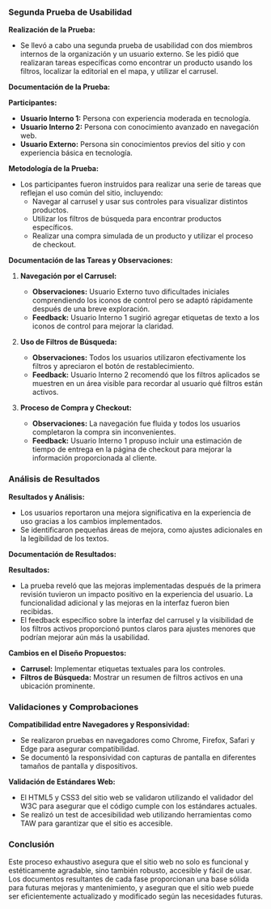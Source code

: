 ### Segunda Prueba de Usabilidad

**Realización de la Prueba:**
- Se llevó a cabo una segunda prueba de usabilidad con dos miembros internos de la organización y un usuario externo. Se les pidió que realizaran tareas específicas como encontrar un producto usando los filtros, localizar la editorial en el mapa, y utilizar el carrusel.

**Documentación de la Prueba:**

  **Participantes:**
- **Usuario Interno 1:** Persona con experiencia moderada en tecnología.
- **Usuario Interno 2:** Persona con conocimiento avanzado en navegación web.
- **Usuario Externo:** Persona sin conocimientos previos del sitio y con experiencia básica en tecnología.

**Metodología de la Prueba:**
- Los participantes fueron instruidos para realizar una serie de tareas que reflejan el uso común del sitio, incluyendo:
  - Navegar al carrusel y usar sus controles para visualizar distintos productos.
  - Utilizar los filtros de búsqueda para encontrar productos específicos.
  - Realizar una compra simulada de un producto y utilizar el proceso de checkout.
  
**Documentación de las Tareas y Observaciones:**
1. **Navegación por el Carrusel:**
   - **Observaciones:** Usuario Externo tuvo dificultades iniciales comprendiendo los iconos de control pero se adaptó rápidamente después de una breve exploración.
   - **Feedback:** Usuario Interno 1 sugirió agregar etiquetas de texto a los iconos de control para mejorar la claridad.

2. **Uso de Filtros de Búsqueda:**
   - **Observaciones:** Todos los usuarios utilizaron efectivamente los filtros y apreciaron el botón de restablecimiento.
   - **Feedback:** Usuario Interno 2 recomendó que los filtros aplicados se muestren en un área visible para recordar al usuario qué filtros están activos.
    
3. **Proceso de Compra y Checkout:**
   - **Observaciones:** La navegación fue fluida y todos los usuarios completaron la compra sin inconvenientes.
   - **Feedback:** Usuario Interno 1 propuso incluir una estimación de tiempo de entrega en la página de checkout para mejorar la información proporcionada al cliente.

### Análisis de Resultados

**Resultados y Análisis:**
- Los usuarios reportaron una mejora significativa en la experiencia de uso gracias a los cambios implementados.
- Se identificaron pequeñas áreas de mejora, como ajustes adicionales en la legibilidad de los textos.

**Documentación de Resultados:**

**Resultados:**
- La prueba reveló que las mejoras implementadas después de la primera revisión tuvieron un impacto positivo en la experiencia del usuario. La funcionalidad adicional y las mejoras en la interfaz fueron bien recibidas.
- El feedback específico sobre la interfaz del carrusel y la visibilidad de los filtros activos proporcionó puntos claros para ajustes menores que podrían mejorar aún más la usabilidad.

**Cambios en el Diseño Propuestos:**
- **Carrusel:** Implementar etiquetas textuales para los controles.
- **Filtros de Búsqueda:** Mostrar un resumen de filtros activos en una ubicación prominente.

### Validaciones y Comprobaciones

**Compatibilidad entre Navegadores y Responsividad:**
- Se realizaron pruebas en navegadores como Chrome, Firefox, Safari y Edge para asegurar compatibilidad.
- Se documentó la responsividad con capturas de pantalla en diferentes tamaños de pantalla y dispositivos.

**Validación de Estándares Web:**
- El HTML5 y CSS3 del sitio web se validaron utilizando el validador del W3C para asegurar que el código cumple con los estándares actuales.
- Se realizó un test de accesibilidad web utilizando herramientas como TAW para garantizar que el sitio es accesible.

### Conclusión

Este proceso exhaustivo asegura que el sitio web no solo es funcional y estéticamente agradable, sino también robusto, accesible y fácil de usar. Los documentos resultantes de cada fase proporcionan una base sólida para futuras mejoras y mantenimiento, y aseguran que el sitio web puede ser eficientemente actualizado y modificado según las necesidades futuras.

